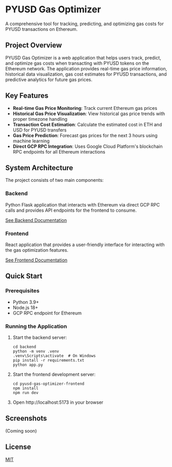 # PYUSD Gas Optimizer

A comprehensive tool for tracking, predicting, and optimizing gas costs for PYUSD transactions on Ethereum.

## Project Overview

PYUSD Gas Optimizer is a web application that helps users track, predict, and optimize gas costs when transacting with PYUSD tokens on the Ethereum network. The application provides real-time gas price information, historical data visualization, gas cost estimates for PYUSD transactions, and predictive analytics for future gas prices.

## Key Features

- **Real-time Gas Price Monitoring**: Track current Ethereum gas prices
- **Historical Gas Price Visualization**: View historical gas price trends with proper timezone handling
- **Transaction Cost Estimation**: Calculate the estimated cost in ETH and USD for PYUSD transfers
- **Gas Price Prediction**: Forecast gas prices for the next 3 hours using machine learning
- **Direct GCP RPC Integration**: Uses Google Cloud Platform's blockchain RPC endpoints for all Ethereum interactions

## System Architecture

The project consists of two main components:

### Backend

Python Flask application that interacts with Ethereum via direct GCP RPC calls and provides API endpoints for the frontend to consume.

[See Backend Documentation](./backend/README.md)

### Frontend

React application that provides a user-friendly interface for interacting with the gas optimization features.

[See Frontend Documentation](./pyusd-gas-optimizer-frontend/README.md)

## Quick Start

### Prerequisites

- Python 3.9+
- Node.js 18+
- GCP RPC endpoint for Ethereum

### Running the Application

1. Start the backend server:
   ```
   cd backend
   python -m venv .venv
   .venv\Scripts\activate  # On Windows
   pip install -r requirements.txt
   python app.py
   ```

2. Start the frontend development server:
   ```
   cd pyusd-gas-optimizer-frontend
   npm install
   npm run dev
   ```

3. Open http://localhost:5173 in your browser

## Screenshots

(Coming soon)

## License

[MIT](LICENSE)